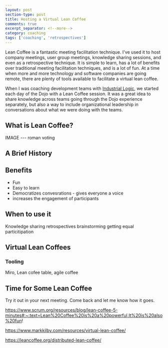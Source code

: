 ```yaml
---
layout: post
section-type: post
title: Hosting a Virtual Lean Coffee
comments: true
excerpt_separator: <!--more-->
category: coaching 
tags: ['coaching', 'retrospectives']
---
```


Lean Coffee is a fantastic meeting facilitation technique. I've used it to host company meetings, user group meetings, knowledge sharing sessions, and even as a retrospective technique. It is simple to learn, has a lot of benefits over traditional meeting facilitation techniques, and is a lot of fun. At a time when more and more technology and software companies are going remote, there are plenty of tools available to facilitate a virtual lean coffee. 
<!--more-->

When I was coaching development teams with [Industrial Logic](https://www.industriallogic.com), we started each day of the Dojo with a Lean Coffee session. It was a great idea to share knowledge across teams going through the Dojo experience separately, but also a way to include organizational leadership in conversations about what we were doing with the teams. 

## What is Lean Coffee?

IMAGE --- roman voting

## A Brief History


## Benefits
* Fun
* Easy to learn 
* Democratizes convesrations - gives everyone a voice
* increases the engagement of participants

## When to use it
Knowledge sharing
retrospectives
brainstorming
getting equal particitipation

## Virtual Lean Coffees

### Tooling 

Miro, Lean cofee table, agile coffee 

## Time for Some Lean Coffee
Try it out in your next meeting. Come back and let me know how it goes. 



https://www.scrum.org/resources/blog/lean-coffee-5-minutes#:~:text=Lean%20Coffee%20is%20a%20powerful,It%20is%20also%20fun!

https://www.markkilby.com/resources/virtual-lean-coffee/

https://leancoffee.org/distributed-lean-coffee/